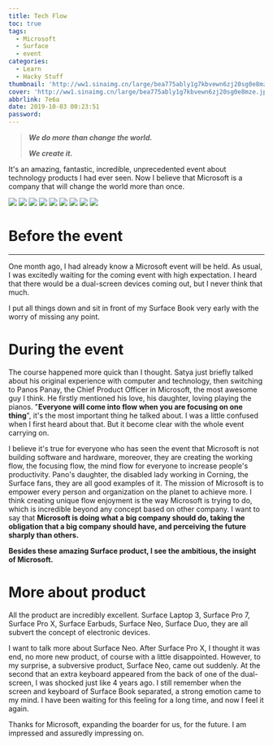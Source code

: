 ```yaml
---
title: Tech Flow
toc: true
tags:
  - Microsoft
  - Surface
  - event
categories:
  - Learn
  - Hacky Stuff
thumbnail: 'http://ww1.sinaimg.cn/large/bea775ably1g7kbvewn6zj20sg0e8mze.jpg'
cover: 'http://ww1.sinaimg.cn/large/bea775ably1g7kbvewn6zj20sg0e8mze.jpg'
abbrlink: 7e6a
date: 2019-10-03 00:23:51
password:
---
```


<div id="binft"></div>
  <script>
    var binft = function (r) {
      function t() {
        return b[Math.floor(Math.random() * b.length)]
      }  
      function e() {
        return String.fromCharCode(94 * Math.random() + 33)
      }
      function n(r) {
        for (var n = document.createDocumentFragment(), i = 0; r > i; i++) {
          var l = document.createElement("span");
          l.textContent = e(), l.style.color = t(), n.appendChild(l)
        }
        return n
      }
      function i() {
        var t = o[c.skillI];
        c.step ? c.step-- : (c.step = g, c.prefixP < l.length ? (c.prefixP >= 0 && (c.text += l[c.prefixP]), c.prefixP++) : "forward" === c.direction ? c.skillP < t.length ? (c.text += t[c.skillP], c.skillP++) : c.delay ? c.delay-- : (c.direction = "backward", c.delay = a) : c.skillP > 0 ? (c.text = c.text.slice(0, -1), c.skillP--) : (c.skillI = (c.skillI + 1) % o.length, c.direction = "forward")), r.textContent = c.text, r.appendChild(n(c.prefixP < l.length ? Math.min(s, s + c.prefixP) : Math.min(s, t.length - c.skillP))), setTimeout(i, d)
      }
      var l = "",
      o = ["We do more than change the world. We create it."].map(function (r) {
      return r + ""
      }),
      a = 2,
      g = 1,
      s = 5,
      d = 75,
      b = ["rgb(110,64,170)", "rgb(150,61,179)", "rgb(191,60,175)", "rgb(228,65,157)", "rgb(254,75,131)", "rgb(255,94,99)", "rgb(255,120,71)", "rgb(251,150,51)", "rgb(226,183,47)", "rgb(198,214,60)", "rgb(175,240,91)", "rgb(127,246,88)", "rgb(82,246,103)", "rgb(48,239,130)", "rgb(29,223,163)", "rgb(26,199,194)", "rgb(35,171,216)", "rgb(54,140,225)", "rgb(76,110,219)", "rgb(96,84,200)"],
      c = {
        text: "",
        prefixP: -s,
        skillI: 0,
        skillP: 0,
        direction: "forward",
        delay: a,
        step: g
      };
      i()
      };
      binft(document.getElementById('binft'));
  </script>



> ***We do more than change the world.***
>
> ***We create it.***

It's an amazing, fantastic, incredible, unprecedented event about technology products I had ever seen. Now I believe that Microsoft is a company that will change the world more than once.

<div class="justified-gallery">

![](http://ww1.sinaimg.cn/large/bea775ably1g7kcmd330wj20k80c8dg4.jpg)
![](http://ww1.sinaimg.cn/large/bea775ably1g7kcmdflf7j21hw1hw1kx.jpg)
![](http://ww1.sinaimg.cn/large/bea775ably1g7kcmd4sylj21kw0w0ac3.jpg)
![](http://ww1.sinaimg.cn/large/bea775ably1g7kcmd55szj20yn0in76p.jpg)
![](http://ww1.sinaimg.cn/large/bea775ably1g7kcmd3uh6j20u00gwjrp.jpg)
![](http://ww1.sinaimg.cn/large/bea775ably1g7kcmd3z5lj20k00b90sy.jpg)
![](http://ww1.sinaimg.cn/large/bea775ably1g7kcmd3z2ij20j60j6q3h.jpg)
![](http://ww1.sinaimg.cn/large/bea775ably1g7kcmd64nmj20k00k0gm2.jpg)
![](http://ww1.sinaimg.cn/large/bea775ably1g7kcmd7se6j20k00k0wf3.jpg)

</div>

<!--more-->



# Before the event

---

One month ago, I had already know a Microsoft event will be held. As usual, I was excitedly waiting for the coming event with high expectation. I heard that there would be a dual-screen devices coming out, but I never think that much.

I put all things down and sit in front of my Surface Book very early with the worry of missing any point.

# During the event

The course happened more quick than I thought. Satya just briefly talked about his original experience with computer and technology, then switching to Panos Panay, the Chief Product Officer in Microsoft, the most awesome guy I think. He firstly mentioned his love, his daughter, loving playing the pianos. "**Everyone will come into flow when you are focusing on one thing**", it's the most important thing he talked about. I was a little confused when I first heard about that. But it become clear with the whole event carrying on. 

I believe it's true for everyone who has seen the event that Microsoft is not building software and hardware, moreover, they are creating the working flow, the focusing flow, the mind flow for everyone to increase people's productivity. Pano's daughter, the disabled lady working in Corning, the Surface fans, they are all good examples of it. The mission of Microsoft is to empower every person and organization on the planet to achieve more. I think creating unique flow enjoyment is the way Microsoft is trying to do, which is incredible beyond any concept based on other company. I want to say that **Microsoft is doing what a big company should do, taking the obligation that a big company should have, and perceiving the future sharply than others.** 

**Besides these amazing Surface product, I see the ambitious, the insight  of Microsoft.**

# More about product

All the product are incredibly excellent. Surface Laptop 3, Surface Pro 7, Surface Pro X, Surface Earbuds, Surface Neo, Surface Duo, they are all subvert the concept of electronic devices.

I want to talk more about Surface Neo. After Surface Pro X, I thought it was end, no more new product, of course with a little disappointed. However, to my surprise, a subversive product, Surface Neo, came out suddenly. At the second that an extra keyboard appeared from the back of one of the dual-screen, I was shocked just like 4 years ago. I still remember when the screen and keyboard of Surface Book separated, a strong emotion came to my mind. I have been waiting for this feeling for a long time, and now I feel it again.

Thanks for Microsoft, expanding the boarder for us, for the future. I am impressed and assuredly impressing on.

